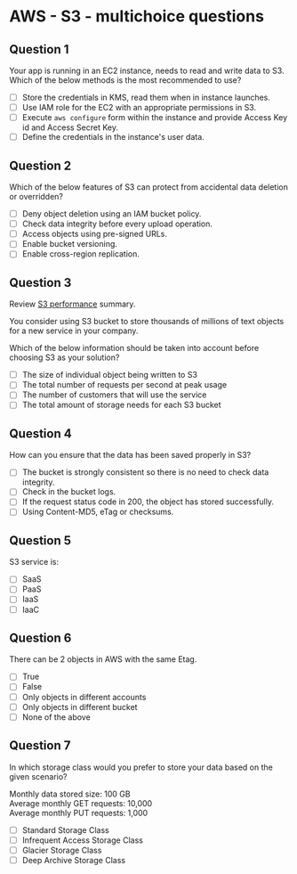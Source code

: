 # AWS - S3 - multichoice questions

## Question 1 

Your app is running in an EC2 instance, needs to read and write data to S3. 
Which of the below methods is the most recommended to use? 

- [ ] Store the credentials in KMS, read them when in instance launches.
- [ ] Use IAM role for the EC2 with an appropriate permissions in S3.
- [ ] Execute `aws configure` form within the instance and provide Access Key id and Access Secret Key.
- [ ] Define the credentials in the instance's user data. 

## Question 2 

Which of the below features of S3 can protect from accidental data deletion or overridden?  

- [ ] Deny object deletion using an IAM bucket policy.
- [ ] Check data integrity before every upload operation.
- [ ] Access objects using pre-signed URLs.
- [ ] Enable bucket versioning.
- [ ] Enable cross-region replication.

## Question 3

Review [S3 performance](https://docs.aws.amazon.com/AmazonS3/latest/userguide/optimizing-performance.html) summary.

You consider using S3 bucket to store thousands of millions of text objects for a new service in your company. 

Which of the below information should be taken into account before choosing S3 as your solution?

- [ ] The size of individual object being written to S3
- [ ] The total number of requests per second at peak usage
- [ ] The number of customers that will use the service
- [ ] The total amount of storage needs for each S3 bucket

## Question 4

How can you ensure that the data has been saved properly in S3?

- [ ] The bucket is strongly consistent so there is no need to check data integrity.
- [ ] Check in the bucket logs.
- [ ] If the request status code in 200, the object has stored successfully.
- [ ] Using Content-MD5, eTag or checksums.

## Question 5

S3 service is:

- [ ] SaaS
- [ ] PaaS
- [ ] IaaS
- [ ] IaaC

## Question 6

There can be 2 objects in AWS with the same Etag.

- [ ] True
- [ ] False
- [ ] Only objects in different accounts
- [ ] Only objects in different bucket
- [ ] None of the above

## Question 7

In which storage class would you prefer to store your data based on the given scenario?

Monthly data stored size: 100 GB     
Average monthly GET requests: 10,000     
Average monthly PUT requests: 1,000     


- [ ] Standard Storage Class
- [ ] Infrequent Access Storage Class
- [ ] Glacier Storage Class
- [ ] Deep Archive Storage Class